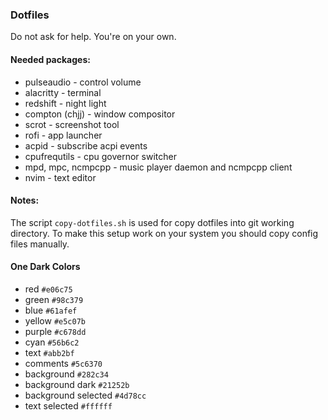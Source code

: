 ### Dotfiles
Do not ask for help. You're on your own.

#### Needed packages:
- pulseaudio - control volume
- alacritty - terminal
- redshift - night light
- compton (chjj) - window compositor
- scrot - screenshot tool
- rofi - app launcher
- acpid - subscribe acpi events
- cpufrequtils - cpu governor switcher
- mpd, mpc, ncmpcpp - music player daemon and ncmpcpp client
- nvim - text editor

#### Notes:
The script `copy-dotfiles.sh` is used for copy dotfiles into git working directory. To make this setup work on your system you should copy config files manually.

#### One Dark Colors
- red `#e06c75`
- green `#98c379`
- blue `#61afef`
- yellow `#e5c07b`
- purple `#c678dd`
- cyan `#56b6c2`
- text `#abb2bf`
- comments `#5c6370`
- background `#282c34`
- background dark `#21252b`
- background selected `#4d78cc`
- text selected `#ffffff`
